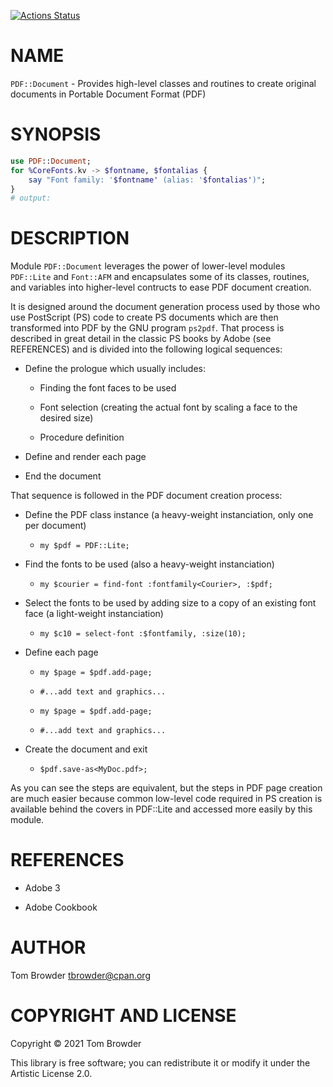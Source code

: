 [![Actions Status](https://github.com/tbrowder/PDF-Document/workflows/test/badge.svg)](https://github.com/tbrowder/PDF-Document/actions)

NAME
====

`PDF::Document` - Provides high-level classes and routines to create original documents in Portable Document Format (PDF)

SYNOPSIS
========

```raku
use PDF::Document;
for %CoreFonts.kv -> $fontname, $fontalias {
    say "Font family: '$fontname' (alias: '$fontalias')";
}
# output:
```

DESCRIPTION
===========

Module `PDF::Document` leverages the power of lower-level modules `PDF::Lite` and `Font::AFM` and encapsulates some of its classes, routines, and variables into higher-level contructs to ease PDF document creation.

It is designed around the document generation process used by those who use PostScript (PS) code to create PS documents which are then transformed into PDF by the GNU program `ps2pdf`. That process is described in great detail in the classic PS books by Adobe (see REFERENCES) and is divided into the following logical sequences:

  * Define the prologue which usually includes:

    * Finding the font faces to be used

    * Font selection (creating the actual font by scaling a face to the desired size)

    * Procedure definition

  * Define and render each page

  * End the document

That sequence is followed in the PDF document creation process:

  * Define the PDF class instance (a heavy-weight instanciation, only one per document)

    * `my $pdf = PDF::Lite;`

  * Find the fonts to be used (also a heavy-weight instanciation)

    * `my $courier = find-font :fontfamily<Courier>, :$pdf;`

  * Select the fonts to be used by adding size to a copy of an existing font face (a light-weight instanciation) 

    * `my $c10 = select-font :$fontfamily, :size(10);`

  * Define each page

    * `my $page = $pdf.add-page;`

    * `#...add text and graphics...`

    * `my $page = $pdf.add-page;`

    * `#...add text and graphics...`

  * Create the document and exit

    * `$pdf.save-as<MyDoc.pdf>;`

As you can see the steps are equivalent, but the steps in PDF page creation are much easier because common low-level code required in PS creation is available behind the covers in PDF::Lite and accessed more easily by this module.

REFERENCES
==========



  * Adobe 3

  * Adobe Cookbook

AUTHOR
======

Tom Browder <tbrowder@cpan.org>

COPYRIGHT AND LICENSE
=====================

Copyright © 2021 Tom Browder

This library is free software; you can redistribute it or modify it under the Artistic License 2.0.

